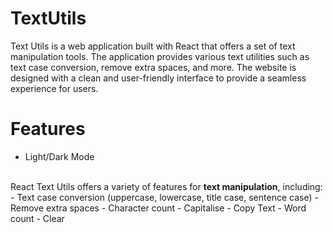 # TextUtils

Text Utils is a web application built with React that offers a set of text manipulation tools.
The application provides various text utilities such as text case conversion, remove extra spaces, and more. 
The website is designed with a clean and user-friendly interface to provide a seamless experience for users.

# Features

- Light/Dark Mode
<br/>
React Text Utils offers a variety of features for <b>text manipulation</b>, including:
<br/>
- Text case conversion (uppercase, lowercase, title case, sentence case)  
- Remove extra spaces    
- Character count
- Capitalise
- Copy Text
- Word count
- Clear
